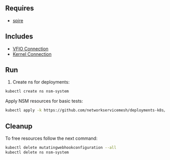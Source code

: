 ## Requires

- [spire](../spire)

## Includes

- [VFIO Connection](../use-cases/Vfio2Noop)
- [Kernel Connection](../use-cases/SriovKernel2Noop)

## Run

1. Create ns for deployments:
```bash
kubectl create ns nsm-system
```

Apply NSM resources for basic tests:
```bash
kubectl apply -k https://github.com/networkservicemesh/deployments-k8s/examples/sriov?ref=bd57604c2f5764f109c8d0182252482b3d8fbabb
```

## Cleanup

To free resources follow the next command:
```bash
kubectl delete mutatingwebhookconfiguration --all
kubectl delete ns nsm-system
```
